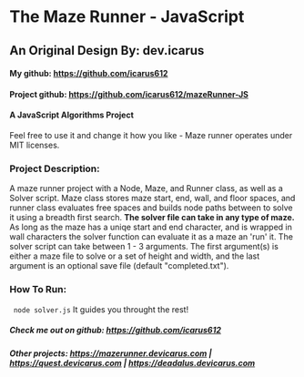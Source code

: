 # The Maze Runner - JavaScript

## An Original Design By: dev.icarus

#### My github: https://github.com/icarus612
#### Project github: https://github.com/icarus612/mazeRunner-JS

#### A JavaScript Algorithms Project

Feel free to use it and change it how you like - Maze runner operates under MIT licenses.

### Project Description:
A maze runner project with a Node, Maze, and Runner class, as well as a Solver script. Maze class stores maze start, end, wall, and floor spaces, and runner class evaluates free spaces and builds node paths between to solve it using a breadth first search. **The solver file can take in any type of maze.** As long as the maze has a uniqe start and end character, and is wrapped in wall characters the solver function can evaluate it as a maze an 'run' it. The solver script can take between 1 - 3 arguments. The first argument(s) is either a maze file to solve or a set of height and width, and  the last argument is an optional save file (default "completed.txt").

### How To Run:
``` node solver.js```
It guides you throught the rest!


##### Check me out on github: https://github.com/icarus612
##### Other projects:  https://mazerunner.devicarus.com | https://quest.devicarus.com | https://deadalus.devicarus.com
